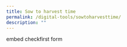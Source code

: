 ```yaml
---
title: Sow to harvest time
permalink: /digital-tools/sowtoharvesttime/
description: ""
---
```

embed checkfirst form 